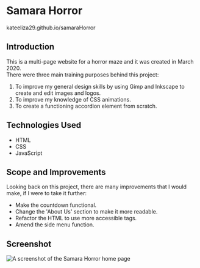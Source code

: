 # Samara Horror
kateeliza29.github.io/samaraHorror

## Introduction
This is a multi-page website for a horror maze and it was created in March 2020.<br>
There were three main training purposes behind this project:
1. To improve my general design skills by using Gimp and Inkscape to create and edit images and logos. 
2. To improve my knowledge of CSS animations. 
3. To create a functioning accordion element from scratch.

## Technologies Used
* HTML
* CSS
* JavaScript

## Scope and Improvements
Looking back on this project, there are many improvements that I would make, if I were to take it further: 
* Make the countdown functional. 
* Change the 'About Us' section to make it more readable. 
* Refactor the HTML to use more accessible tags. 
* Amend the side menu function.


## Screenshot
![A screenshot of the Samara Horror home page](/samaraHorror.jpg)
